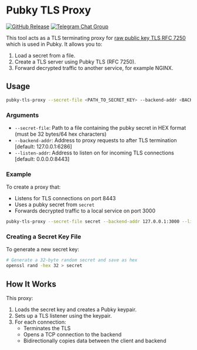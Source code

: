 # Pubky TLS Proxy

[![GitHub Release](https://img.shields.io/github/v/release/pubky/pubky-tls-proxy)](https://github.com/pubky/pubky-tls-proxy/releases/latest/)
[![Telegram Chat Group](https://img.shields.io/badge/Chat-Telegram-violet)](https://t.me/pubkycore)


This tool acts as a TLS terminating proxy for [raw public key TLS RFC 7250](https://datatracker.ietf.org/doc/html/rfc7250) which is used in Pubky. It allows you to:

1. Load a secret from a file.
2. Create a TLS server using Pubky TLS (RFC 7250).
3. Forward decrypted traffic to another service, for example NGINX.

## Usage

```bash
pubky-tls-proxy --secret-file <PATH_TO_SECRET_KEY> --backend-addr <BACKEND_ADDRESS> --listen-addr <LISTEN_ADDRESS>
```

### Arguments

- `--secret-file`: Path to a file containing the pubky secret in HEX format (must be 32 bytes/64 hex characters)
- `--backend-addr`: Address to proxy requests to after TLS termination [default: 127.0.0.1:6286]
- `--listen-addr`: Address to listen on for incoming TLS connections [default: 0.0.0.0:8443]

### Example

To create a proxy that:
- Listens for TLS connections on port 8443
- Uses a pubky secret from `secret`
- Forwards decrypted traffic to a local service on port 3000

```bash
pubky-tls-proxy --secret-file secret --backend-addr 127.0.0.1:3000 --listen-addr 0.0.0.0:8443
```

### Creating a Secret Key File

To generate a new secret key:

```bash
# Generate a 32-byte random secret and save as hex
openssl rand -hex 32 > secret
```

## How It Works

This proxy:

1. Loads the secret key and creates a Pubky keypair.
2. Sets up a TLS listener using the keypair.
3. For each connection:
   - Terminates the TLS
   - Opens a TCP connection to the backend
   - Bidirectionally copies data between the client and backend
